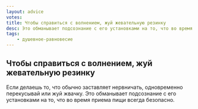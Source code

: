 ```yaml
---
layout: advice
votes:
title: Чтобы справиться с волнением, жуй жевательную резинку
desc: Это обманывает подсознание с его установками на то, что во время приема пищи всегда безопасно.
tags:
    - душевное-равновесие
---
```


## Чтобы справиться с волнением, жуй жевательную резинку

Если делаешь то, что обычно заставляет нервничать, одновременно перекусывай или жуй жвачку. Это обманывает подсознание с его установками на то, что во время приема пищи всегда безопасно.
